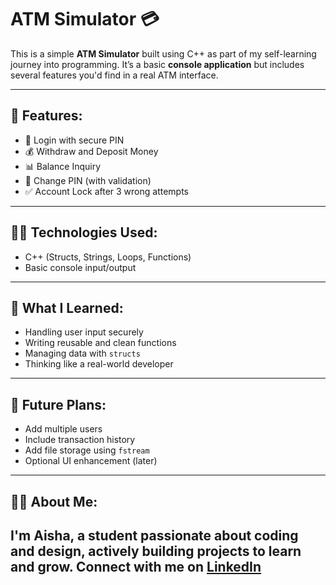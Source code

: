 # ATM Simulator 💳

This is a simple **ATM Simulator** built using C++ as part of my self-learning journey into programming. It’s a basic **console application** but includes several features you'd find in a real ATM interface.

---

## 🔧 Features:
- 🔐 Login with secure PIN
- 💰 Withdraw and Deposit Money
- 📊 Balance Inquiry
- 🔄 Change PIN (with validation)
- ✅ Account Lock after 3 wrong attempts

---

## 👩‍💻 Technologies Used:
- C++ (Structs, Strings, Loops, Functions)
- Basic console input/output

---

## 🎯 What I Learned:
- Handling user input securely
- Writing reusable and clean functions
- Managing data with `structs`
- Thinking like a real-world developer

---

## 🚀 Future Plans:
- Add multiple users
- Include transaction history
- Add file storage using `fstream`
- Optional UI enhancement (later)

---

## 🙋‍♀️ About Me:
I'm Aisha, a student passionate about coding and design, actively building projects to learn and grow. Connect with me on [LinkedIn](https://www.linkedin.com/in/aisha-jawed)
---

